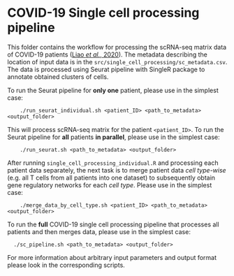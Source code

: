 # COVID-19 Single cell processing pipeline

This folder contains the workflow for processing the scRNA-seq matrix data of COVID-19 patients ([Liao *et al.*, 2020](https://www.nature.com/articles/s41591-020-0901-9)). The metadata describing the location of input data is in the `src/single_cell_processing/sc_metadata.csv`. The data is processed using Seurat pipeline with SingleR package to annotate obtained clusters of cells.

To run the Seurat pipeline for **only one** patient, please use in the simplest case:

```
    ./run_seurat_individual.sh <patient_ID> <path_to_metadata> <output_folder>
```

This will process scRNA-seq matrix for the patient `<patient_ID>`. To run the Seurat pipeline for **all** patients **in parallel**, please use in the simplest case:

```
    ./run_seurat.sh <path_to_metadata> <output_folder>
```

After running `single_cell_processing_individual.R` and processing each patient data separately, the next task is to merge patient data *cell type-wise* (e.g. all T cells from all patients into one dataset) to subsequently obtain gene regulatory networks for each *cell type*. Please use in the simplest case:

```
    ./merge_data_by_cell_type.sh <patient_ID> <path_to_metadata> <output_folder>
```

To run the **full** COVID-19 single cell processing pipeline that processes all patients and then merges data, please use in the simplest case:

```
  ./sc_pipeline.sh <path_to_metadata> <output_folder>
```

For more information about arbitrary input parameters and output format please look in the corresponding scripts.
